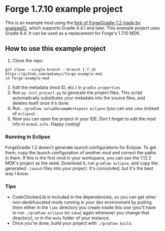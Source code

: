 # Forge 1.7.10 example project

This is an example mod using the [fork of ForgeGradle-1.2 made by anatawa12](https://github.com/anatawa12/ForgeGradle-1.2), which supports Gradle 4.4.1 and later. This example project uses Gradle 6.4. It can be used as a replacement for Forge's 1.7.10 MDK.

## How to use this example project

1. Clone the repo
```
git clone --single-branch --branch 1.7.10 https://github.com/makamys/forge-example-mod
cd forge-example-mod
```
2. Edit the metadata (mod ID, etc.) in `gradle.properties`
3. Run `py init_project.py` to generate the project files. This script automatically substitutes your metadata into the source files, and deletes itself once it's done.
4. Run `./gradlew setupDecompWorkspace eclipse` (you can use `idea` instead of `eclipse`)
5. Now you can open the project in your IDE. Don't forget to edit the mod info in `mcmod.info`. Happy coding!

### Running in Eclipse
ForgeGradle 1.2 doesn't generate launch configurations for Eclipse. To get them, copy the launch configuration of another mod and correct the paths in them. If this is the first mod in your workspace, you can use the 1.12.2 MDK's project as the seed. Download it, run `gradlew eclipse`, and copy the generated `.launch` files into your project. It's convoluted, but it's the best way I know.

### Tips

* CodeChickenLib is included in the dependencies, so you can get other non-deobfuscated mods running in your dev environment by putting them either in the `libs` directory you create inside this one (you'll have to run `./gradlew eclipse` (or `idea`)  again whenever you change that directory), or in the `mods` folder of your instance.
* Once you're done, build your project with `./gradlew build`.